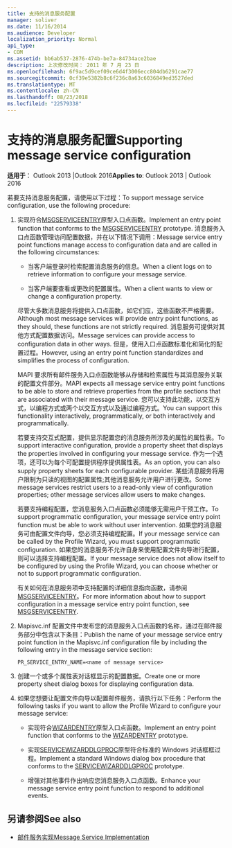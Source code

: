 ```yaml
---
title: 支持的消息服务配置
manager: soliver
ms.date: 11/16/2014
ms.audience: Developer
localization_priority: Normal
api_type:
- COM
ms.assetid: bb6ab537-2876-474b-be7a-84734ace2bae
description: 上次修改时间： 2011 年 7 月 23 日
ms.openlocfilehash: 6f9ac5d9cef09ce6d4f3006ecc804db6291cae77
ms.sourcegitcommit: 0cf39e5382b8c6f236c8a63c6036849ed3527ded
ms.translationtype: MT
ms.contentlocale: zh-CN
ms.lasthandoff: 08/23/2018
ms.locfileid: "22579338"
---
```

# <a name="supporting-message-service-configuration"></a><span data-ttu-id="8322b-103">支持的消息服务配置</span><span class="sxs-lookup"><span data-stu-id="8322b-103">Supporting message service configuration</span></span>
  
<span data-ttu-id="8322b-104">**适用于**： Outlook 2013 |Outlook 2016</span><span class="sxs-lookup"><span data-stu-id="8322b-104">**Applies to**: Outlook 2013 | Outlook 2016</span></span> 
  
<span data-ttu-id="8322b-105">若要支持消息服务配置，请使用以下过程：</span><span class="sxs-lookup"><span data-stu-id="8322b-105">To support message service configuration, use the following procedure:</span></span>
  
1. <span data-ttu-id="8322b-106">实现符合[MSGSERVICEENTRY](msgserviceentry.md)原型入口点函数。</span><span class="sxs-lookup"><span data-stu-id="8322b-106">Implement an entry point function that conforms to the [MSGSERVICEENTRY](msgserviceentry.md) prototype.</span></span> <span data-ttu-id="8322b-107">消息服务入口点函数管理访问配置数据，并在以下情况下调用：</span><span class="sxs-lookup"><span data-stu-id="8322b-107">Message service entry point functions manage access to configuration data and are called in the following circumstances:</span></span> 
    
   - <span data-ttu-id="8322b-108">当客户端登录时检索配置消息服务的信息。</span><span class="sxs-lookup"><span data-stu-id="8322b-108">When a client logs on to retrieve information to configure your message service.</span></span>
    
   - <span data-ttu-id="8322b-109">当客户端要查看或更改的配置属性。</span><span class="sxs-lookup"><span data-stu-id="8322b-109">When a client wants to view or change a configuration property.</span></span> 
    
   <span data-ttu-id="8322b-110">尽管大多数消息服务将提供入口点函数，如它们应，这些函数不严格需要。</span><span class="sxs-lookup"><span data-stu-id="8322b-110">Although most message services will provide entry point functions, as they should, these functions are not strictly required.</span></span> <span data-ttu-id="8322b-111">消息服务可提供对其他方式配置数据访问。</span><span class="sxs-lookup"><span data-stu-id="8322b-111">Message services can provide access to configuration data in other ways.</span></span> <span data-ttu-id="8322b-112">但是，使用入口点函数标准化和简化的配置过程。</span><span class="sxs-lookup"><span data-stu-id="8322b-112">However, using an entry point function standardizes and simplifies the process of configuration.</span></span>
    
   <span data-ttu-id="8322b-113">MAPI 要求所有邮件服务入口点函数能够从存储和检索属性与其消息服务关联的配置文件部分。</span><span class="sxs-lookup"><span data-stu-id="8322b-113">MAPI expects all message service entry point functions to be able to store and retrieve properties from the profile sections that are associated with their message service.</span></span> <span data-ttu-id="8322b-114">您可以支持此功能，以交互方式，以编程方式或两个以交互方式以及通过编程方式。</span><span class="sxs-lookup"><span data-stu-id="8322b-114">You can support this functionality interactively, programmatically, or both interactively and programmatically.</span></span>
    
   <span data-ttu-id="8322b-115">若要支持交互式配置，提供显示配置您的消息服务所涉及的属性的属性表。</span><span class="sxs-lookup"><span data-stu-id="8322b-115">To support interactive configuration, provide a property sheet that displays the properties involved in configuring your message service.</span></span> <span data-ttu-id="8322b-116">作为一个选项，还可以为每个可配置提供程序提供属性表。</span><span class="sxs-lookup"><span data-stu-id="8322b-116">As an option, you can also supply property sheets for each configurable provider.</span></span> <span data-ttu-id="8322b-117">某些消息服务将用户限制为只读的视图的配置属性;其他消息服务允许用户进行更改。</span><span class="sxs-lookup"><span data-stu-id="8322b-117">Some message services restrict users to a read-only view of configuration properties; other message services allow users to make changes.</span></span>
    
   <span data-ttu-id="8322b-118">若要支持编程配置，您消息服务入口点函数必须能够无需用户干预工作。</span><span class="sxs-lookup"><span data-stu-id="8322b-118">To support programmatic configuration, your message service entry point function must be able to work without user intervention.</span></span> <span data-ttu-id="8322b-119">如果您的消息服务可由配置文件向导，您必须支持编程配置。</span><span class="sxs-lookup"><span data-stu-id="8322b-119">If your message service can be called by the Profile Wizard, you must support programmatic configuration.</span></span> <span data-ttu-id="8322b-120">如果您的消息服务不允许自身来使用配置文件向导进行配置，则可以选择支持编程配置。</span><span class="sxs-lookup"><span data-stu-id="8322b-120">If your message service does not allow itself to be configured by using the Profile Wizard, you can choose whether or not to support programmatic configuration.</span></span>
    
   <span data-ttu-id="8322b-121">有关如何在消息服务项中支持配置的详细信息指向函数，请参阅[MSGSERVICEENTRY](msgserviceentry.md)。</span><span class="sxs-lookup"><span data-stu-id="8322b-121">For more information about how to support configuration in a message service entry point function, see [MSGSERVICEENTRY](msgserviceentry.md).</span></span>
    
2. <span data-ttu-id="8322b-122">Mapisvc.inf 配置文件中发布您的消息服务入口点函数的名称，通过在邮件服务部分中包含以下条目：</span><span class="sxs-lookup"><span data-stu-id="8322b-122">Publish the name of your message service entry point function in the Mapisvc.inf configuration file by including the following entry in the message service section:</span></span>
    
   `PR_SERVICE_ENTRY_NAME=<name of message service>`
    
3. <span data-ttu-id="8322b-123">创建一个或多个属性表对话框显示的配置数据。</span><span class="sxs-lookup"><span data-stu-id="8322b-123">Create one or more property sheet dialog boxes for displaying configuration data.</span></span>
    
4. <span data-ttu-id="8322b-124">如果您想要让配置文件向导以配置邮件服务，请执行以下任务：</span><span class="sxs-lookup"><span data-stu-id="8322b-124">Perform the following tasks if you want to allow the Profile Wizard to configure your message service:</span></span>
    
   - <span data-ttu-id="8322b-125">实现符合[WIZARDENTRY](wizardentry.md)原型入口点函数。</span><span class="sxs-lookup"><span data-stu-id="8322b-125">Implement an entry point function that conforms to the [WIZARDENTRY](wizardentry.md) prototype.</span></span> 
    
   - <span data-ttu-id="8322b-126">实现[SERVICEWIZARDDLGPROC](servicewizarddlgproc.md)原型符合标准的 Windows 对话框框过程。</span><span class="sxs-lookup"><span data-stu-id="8322b-126">Implement a standard Windows dialog box procedure that conforms to the [SERVICEWIZARDDLGPROC](servicewizarddlgproc.md) prototype.</span></span> 
    
   - <span data-ttu-id="8322b-127">增强对其他事件作出响应您消息服务入口点函数。</span><span class="sxs-lookup"><span data-stu-id="8322b-127">Enhance your message service entry point function to respond to additional events.</span></span>
    
## <a name="see-also"></a><span data-ttu-id="8322b-128">另请参阅</span><span class="sxs-lookup"><span data-stu-id="8322b-128">See also</span></span>

- [<span data-ttu-id="8322b-129">邮件服务实现</span><span class="sxs-lookup"><span data-stu-id="8322b-129">Message Service Implementation</span></span>](message-service-implementation.md)

